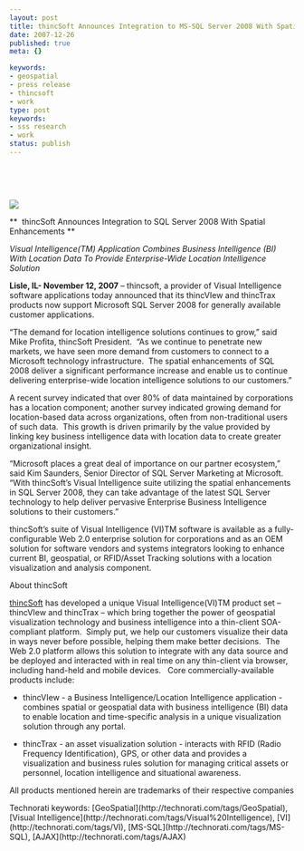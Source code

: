 ```yaml
---
layout: post
title: thincSoft Announces Integration to MS-SQL Server 2008 With Spatial Enhancements
date: 2007-12-26
published: true
meta: {}

keywords:
- geospatial
- press release
- thincsoft
- work
type: post
keywords:
- sss research
- work
status: publish
---
```



 



 



**![](http://media.eick.us/2011/05/2100790462_78f9d70aea_m.jpg)**



**  thincSoft Announces Integration to SQL Server 2008 With Spatial Enhancements **



_Visual Intelligence(TM) Application Combines Business Intelligence (BI) With Location Data To Provide Enterprise-Wide Location Intelligence Solution_ 



**Lisle, IL- November 12, 2007** – thincsoft, a provider of Visual Intelligence software applications today announced that its thincVIew and thincTrax products now support Microsoft SQL Server 2008 for generally available customer applications.  



“The demand for location intelligence solutions continues to grow,” said Mike Profita, thincSoft President.  “As we continue to penetrate new markets, we have seen more demand from customers to connect to a Microsoft technology infrastructure.  The spatial enhancements of SQL 2008 deliver a significant performance increase and enable us to continue delivering enterprise-wide location intelligence solutions to our customers.”



A recent survey indicated that over 80% of data maintained by corporations has a location component; another survey indicated growing demand for location-based data across organizations, often from non-traditional users of such data.  This growth is driven primarily by the value provided by linking key business intelligence data with location data to create greater organizational insight.  



“Microsoft places a great deal of importance on our partner ecosystem,” said Kim Saunders, Senior Director of SQL Server Marketing at Microsoft.  “With thincSoft’s Visual Intelligence suite utilizing the spatial enhancements in SQL Server 2008, they can take advantage of the latest SQL Server technology to help deliver pervasive Enterprise Business Intelligence solutions to their customers.” 



thincSoft’s suite of Visual Intelligence (VI)TM software is available as a fully-configurable Web 2.0 enterprise solution for corporations and as an OEM solution for software vendors and systems integrators looking to enhance current BI, geospatial, or RFID/Asset Tracking solutions with a location visualization and analysis component.  



About thincSoft



[thincSoft](/admin/Pages/www.thincsoft.com) has developed a unique Visual Intelligence(VI)TM product set – thincVIew and thincTrax – which bring together the power of geospatial visualization technology and business intelligence into a thin-client SOA-compliant platform.  Simply put, we help our customers visualize their data in ways never before possible, helping them make better decisions.  The Web 2.0 platform allows this solution to integrate with any data source and be deployed and interacted with in real time on any thin-client via browser, including hand-held and mobile devices.   Core commercially-available products include:

- thincVIew - a Business Intelligence/Location Intelligence application - combines spatial or geospatial data with business intelligence (BI) data to enable location and time-specific analysis in a unique visualization solution through any portal.  

- thincTrax - an asset visualization solution - interacts with RFID (Radio Frequency Identification), GPS, or other data and provides a visualization and business rules solution for managing critical assets or personnel, location intelligence and situational awareness.



All products mentioned herein are trademarks of their respective companies

<div class="wlWriterSmartContent" style="margin: 0px;padding: 0px">Technorati keywords: [GeoSpatial](http://technorati.com/tags/GeoSpatial), [Visual Intelligence](http://technorati.com/tags/Visual%20Intelligence), [VI](http://technorati.com/tags/VI), [MS-SQL](http://technorati.com/tags/MS-SQL), [AJAX](http://technorati.com/tags/AJAX)</div>
